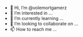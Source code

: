 - 👋 Hi, I’m @volemortgamerz
- 👀 I’m interested in ...
- 🌱 I’m currently learning ...
- 💞️ I’m looking to collaborate on ...
- 📫 How to reach me ...

<!---
volemortgamerz/volemortgamerz is a ✨ special ✨ repository because its `README.md` (this file) appears on your GitHub profile.
You can click the Preview link to take a look at your changes.
--->
